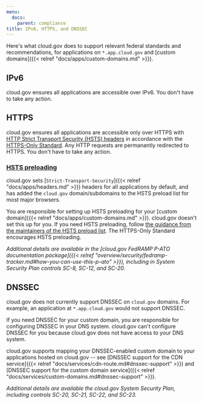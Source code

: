 ```yaml
---
menu:
  docs:
    parent: compliance
title: IPv6, HTTPS, and DNSSEC
---
```


Here's what cloud.gov does to support relevant federal standards and recommendations, for applications on `*.app.cloud.gov` and [custom domains]({{< relref "docs/apps/custom-domains.md" >}}).

## IPv6

cloud.gov ensures all applications are accessible over IPv6. You don't have to take any action.

## HTTPS

cloud.gov ensures all applications are accessible only over HTTPS with [HTTP Strict Transport Security (HSTS) headers](https://https.cio.gov/hsts/) in accordance with the [HTTPS-Only Standard](https://https.cio.gov/). Any HTTP requests are permanantly redirected to HTTPS. You don't have to take any action.

### [HSTS preloading](https://https.cio.gov/guide/#options-for-hsts-compliance)

cloud.gov sets [`Strict-Transport-Security`]({{< relref "docs/apps/headers.md" >}}) headers for all applications by default, and has added the `cloud.gov` domain/subdomains to the HSTS preload list for most major browsers.

You are responsible for setting up HSTS preloading for your [custom domain]({{< relref "docs/apps/custom-domains.md" >}}). cloud.gov doesn't set this up for you. If you need HSTS preloading, follow [the guidance from the maintainers of the HSTS preload list](https://hstspreload.org/#opt-in). The HTTPS-Only Standard encourages HSTS preloading.

*Additional details are available in the [cloud.gov FedRAMP P-ATO documentation package]({{< relref "overview/security/fedramp-tracker.md#how-you-can-use-this-p-ato" >}}), including in System Security Plan controls SC-8, SC-12, and SC-20.*

## DNSSEC

cloud.gov does not currently support DNSSEC on `cloud.gov` domains. For example, an application at `*.app.cloud.gov` would not support DNSSEC.

If you need DNSSEC for your custom domain, you are responsible for configuring DNSSEC in your DNS system. cloud.gov can't configure DNSSEC for you because cloud.gov does not have access to your DNS system. 

cloud.gov supports mapping your DNSSEC-enabled custom domain to your applications hosted on cloud.gov -- see [DNSSEC support for the CDN service]({{< relref "docs/services/cdn-route.md#dnssec-support" >}}) and [DNSSEC support for the custom domain service]({{< relref "docs/services/custom-domains.md#dnssec-support" >}}).

*Additional details are available the cloud.gov System Security Plan, including controls SC-20, SC-21, SC-22, and SC-23.*
